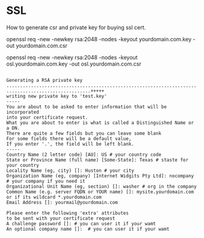 # SSL 




How to generate csr and private key for buying ssl cert.


openssl req -new -newkey rsa:2048 -nodes -keyout yourdomain.com.key -out yourdomain.com.csr


openssl req -new -newkey rsa:2048 -nodes -keyout osl.yourdomain.com.key -out osl.yourdomain.com.csr

```

Generating a RSA private key
..............................................................................................................................................+++++
...............................+++++
writing new private key to 'test.key'
-----
You are about to be asked to enter information that will be incorporated
into your certificate request.
What you are about to enter is what is called a Distinguished Name or a DN.
There are quite a few fields but you can leave some blank
For some fields there will be a default value,
If you enter '.', the field will be left blank.
-----
Country Name (2 letter code) [AU]: US # your country code
State or Province Name (full name) [Some-State]: Texas # staste for your country
Locality Name (eg, city) []: Huston # your city
Organization Name (eg, company) [Internet Widgits Pty Ltd]: nocompany # your company if you need it 
Organizational Unit Name (eg, section) []: washer # org in the company
Common Name (e.g. server FQDN or YOUR name) []: mysite.yourdomain.com or if its wildcard *.yourdomain.com
Email Address []: yourmail@yourdomain.com

Please enter the following 'extra' attributes
to be sent with your certificate request
A challenge password []: # you can user it if your wamt
An optional company name []:  # you can user it if your wamt


```
